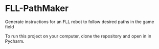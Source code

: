 # FLL-PathMaker
Generate instructions for an FLL robot to follow desired paths in the game field

To run this project on your computer, clone the repository and open in in Pycharm.
